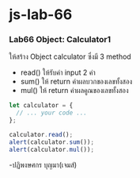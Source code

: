 # js-lab-66
### Lab66 Object: Calculator1
ให้สร้าง Object calculator ซึ่งมี 3 method
- read() ให้รับค่า input 2 ค่า
- sum() ให้ return ค่าผลบวกของเลขทั้งสอง
- mul() ให้ return ค่าผลคูณของเลขทั้งสอง

```JavaScript
let calculator = {
  // ... your code ...
};

calculator.read();
alert(calculator.sum());
alert(calculator.mul());
```
-ปฏิพงษศกร บุญมา(เจมส์)
